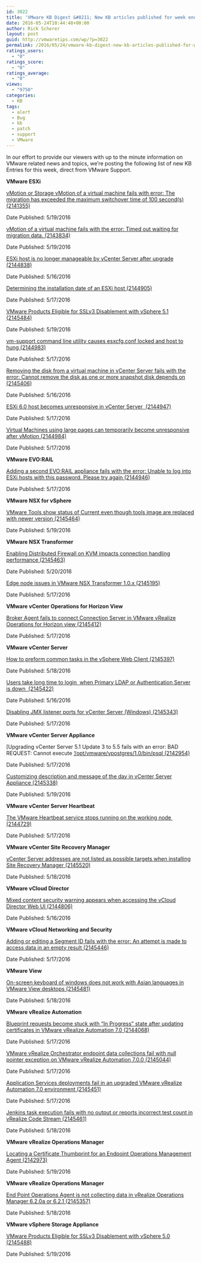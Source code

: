 ```yaml
---
id: 3022
title: 'VMware KB Digest &#8211; New KB articles published for week ending 5/21/16'
date: 2016-05-24T10:44:48+00:00
author: Rick Scherer
layout: post
guid: http://vmwaretips.com/wp/?p=3022
permalink: /2016/05/24/vmware-kb-digest-new-kb-articles-published-for-week-ending-52116/
ratings_users:
  - "0"
ratings_score:
  - "0"
ratings_average:
  - "0"
views:
  - "9750"
categories:
  - KB
tags:
  - alert
  - Bug
  - kb
  - patch
  - support
  - VMware
---
```

In our effort to provide our viewers with up to the minute information on VMware related news and topics, we&#8217;re posting the following list of new KB Entries for this week, direct from VMware Support.

<!--more-->

**VMware ESXi**
  
[vMotion or Storage vMotion of a virtual machine fails with error: The migration has exceeded the maximum switchover time of 100 second(s) (2141355)](http://vmw.re/1XRMEUZ)
  
Date Published: 5/19/2016
  
[vMotion of a virtual machine fails with the error: Timed out waiting for migration data. (2143834)](http://vmw.re/1TUBlFK)
  
Date Published: 5/19/2016
  
[ESXi host is no longer manageable by vCenter Server after upgrade (2144838)](http://vmw.re/1XRMNYC)
  
Date Published: 5/16/2016
  
[Determining the installation date of an ESXi host (2144905)](http://vmw.re/1TUASDv)
  
Date Published: 5/17/2016
  
[VMware Products Eligible for SSLv3 Disablement with vSphere 5.1 (2145484)](http://vmw.re/1XRMHA9)
  
Date Published: 5/19/2016
  
[vm-support command line utility causes esxcfg.conf locked and host to hung (2144983)](http://vmw.re/1TUBc5i)
  
Date Published: 5/17/2016
  
[Removing the disk from a virtual machine in vCenter Server fails with the error: Cannot remove the disk as one or more snapshot disk depends on (2145406)](http://vmw.re/1XRMTiU)
  
Date Published: 5/16/2016
  
[ESXi 6.0 host becomes unresponsive in vCenter Server  (2144947)](http://vmw.re/1TUAzIX)
  
Date Published: 5/17/2016
  
[Virtual Machines using large pages can temporarily become unresponsive after vMotion (2144984)](http://vmw.re/1XRMOvD)
  
Date Published: 5/17/2016

**VMware EVO:RAIL**
  
[Adding a second EVO:RAIL appliance fails with the error: Unable to log into ESXi hosts with this password. Please try again (2144946)](http://vmw.re/1TUBlFM)
  
Date Published: 5/17/2016

**VMware NSX for vSphere**
  
[VMware Tools show status of Current even though tools image are replaced with newer version (2145464)](http://vmw.re/1XRMHjN)
  
Date Published: 5/19/2016

**VMware NSX Transformer**
  
[Enabling Distributed Firewall on KVM impacts connection handling performance (2145463)](http://vmw.re/1TUAV2b)
  
Date Published: 5/20/2016
  
[Edge node issues in VMware NSX Transformer 1.0.x (2145195)](http://vmw.re/1XRMU6B)
  
Date Published: 5/17/2016

**VMware vCenter Operations for Horizon View**
  
[Broker Agent fails to connect Connection Server in VMware vRealize Operations for Horizon view (2145412)](http://vmw.re/1TUBgC7)
  
Date Published: 5/17/2016

**VMware vCenter Server**
  
[How to preform common tasks in the vSphere Web Client (2145397)](http://vmw.re/1XRMPzO)
  
Date Published: 5/18/2016
  
[Users take long time to login  when Primary LDAP or Authentication Server is down  (2145422)](http://vmw.re/1TUBs4c)
  
Date Published: 5/16/2016
  
[Disabling JMX listener ports for vCenter Server (Windows) (2145343)](http://vmw.re/1XRMDAD)
  
Date Published: 5/17/2016

**VMware vCenter Server Appliance**
  
[Upgrading vCenter Server 5.1 Update 3 to 5.5 fails with an error: BAD REQUEST: Cannot execute [‘/opt/vmware/vpostgres/1.0/bin/psql (2142954)](http://vmw.re/1TUAZyZ)
  
Date Published: 5/17/2016
  
[Customizing description and message of the day in vCenter Server Appliance (2145338)](http://vmw.re/1XRMI7o)
  
Date Published: 5/19/2016

**VMware vCenter Server Heartbeat**
  
[The VMware Heartbeat service stops running on the working node  (2144729)](http://vmw.re/1TUBg50)
  
Date Published: 5/17/2016

**VMware vCenter Site Recovery Manager**
  
[vCenter Server addresses are not listed as possible targets when installing Site Recovery Manager (2145520)](http://vmw.re/1XRMCN5)
  
Date Published: 5/18/2016

**VMware vCloud Director**
  
[Mixed content security warning appears when accessing the vCloud Director Web UI (2144806)](http://vmw.re/1TUB7i4)
  
Date Published: 5/16/2016

**VMware vCloud Networking and Security**
  
[Adding or editing a Segment ID fails with the error: An attempt is made to access data in an empty result (2145446)](http://vmw.re/1XRN39U)
  
Date Published: 5/17/2016

**VMware View**
  
[On-screen keyboard of windows does not work with Asian languages in VMware View desktops (2145481)](http://vmw.re/1TUBd9m)
  
Date Published: 5/18/2016

**VMware vRealize Automation**
  
[Blueprint requests become stuck with “In Progress” state after updating certificates in VMware vRealize Automation 7.0 (2144068)](http://vmw.re/1XRMKvN)
  
Date Published: 5/17/2016
  
[VMware vRealize Orchestrator endpoint data collections fail with null pointer exception on VMware vRealize Automation 7.0.0 (2145044)](http://vmw.re/1TUBb1l)
  
Date Published: 5/17/2016
  
[Application Services deployments fail in an upgraded VMware vRealize Automation 7.0 environment (2145451)](http://vmw.re/1XRMTzq)
  
Date Published: 5/17/2016
  
[Jenkins task execution fails with no output or reports incorrect test count in vRealize Code Stream (2145461)](http://vmw.re/1TUAAN1)
  
Date Published: 5/18/2016

**VMware vRealize Operations Manager**
  
[Locating a Certificate Thumbprint for an Endpoint Operations Management Agent (2142973)](http://vmw.re/1XRMNYB)
  
Date Published: 5/19/2016

**VMware vRealize Operations Manager**
  
[End Point Operations Agent is not collecting data in vRealize Operations Manager 6.2.0a or 6.2.1 (2145357)](http://vmw.re/1TUAB3z)
  
Date Published: 5/18/2016

**VMware vSphere Storage Appliance**
  
[VMware Products Eligible for SSLv3 Disablement with vSphere 5.0 (2145488)](http://vmw.re/1XRMUU5)
  
Date Published: 5/19/2016
